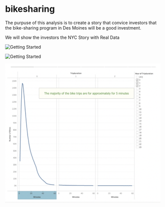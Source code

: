 # bikesharing

The purpuse of this analysis is to create a story that convice investors that the bike-sharing program in Des Moines will be a good investment.

We will show the investors the NYC Story with Real Data

![Getting Started](./CheckoutTimesforUsers.jpg)

![Getting Started](CheckoutTimesforUsers.jpg)

![](2021-12-23-12-43-33.png)

